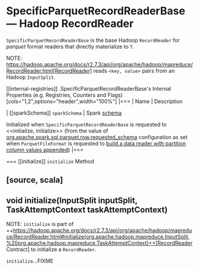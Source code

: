# SpecificParquetRecordReaderBase &mdash; Hadoop RecordReader

`SpecificParquetRecordReaderBase` is the base Hadoop `RecordReader` for *parquet* format readers that directly materialize to `T`.

NOTE: https://hadoop.apache.org/docs/r2.7.3/api/org/apache/hadoop/mapreduce/RecordReader.html[RecordReader] reads `<key, value>` pairs from an Hadoop `InputSplit`.

[[internal-registries]]
.SpecificParquetRecordReaderBase's Internal Properties (e.g. Registries, Counters and Flags)
[cols="1,2",options="header",width="100%"]
|===
| Name
| Description

| [[sparkSchema]] `sparkSchema`
| Spark [schema](../../StructType.md)

Initialized when `SpecificParquetRecordReaderBase` is requested to <<initialize, initialize>> (from the value of [org.apache.spark.sql.parquet.row.requested_schema](ParquetFileFormat.md#org.apache.spark.sql.parquet.row.requested_schema) configuration as set when `ParquetFileFormat` is requested to [build a data reader with partition column values appended](ParquetFileFormat.md#buildReaderWithPartitionValues))
|===

=== [[initialize]] `initialize` Method

[source, scala]
----
void initialize(InputSplit inputSplit, TaskAttemptContext taskAttemptContext)
----

NOTE: `initialize` is part of ++https://hadoop.apache.org/docs/r2.7.3/api/org/apache/hadoop/mapreduce/RecordReader.html#initialize(org.apache.hadoop.mapreduce.InputSplit,%20org.apache.hadoop.mapreduce.TaskAttemptContext)++[RecordReader Contract] to initialize a `RecordReader`.

`initialize`...FIXME

